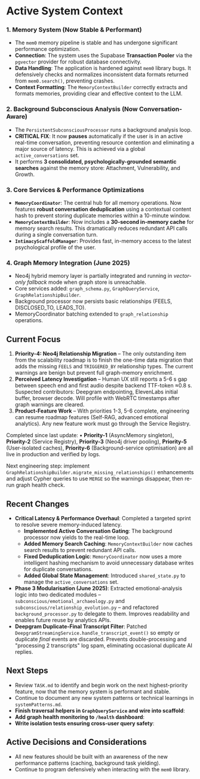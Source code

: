 # Active System Context

### **1. Memory System (Now Stable & Performant)**
- The `mem0` memory pipeline is stable and has undergone significant performance optimization.
- **Connection**: The system uses the Supabase **Transaction Pooler** via the `pgvector` provider for robust database connectivity.
- **Data Handling**: The application is hardened against `mem0` library bugs. It defensively checks and normalizes inconsistent data formats returned from `mem0.search()`, preventing crashes.
- **Context Formatting**: The `MemoryContextBuilder` correctly extracts and formats memories, providing clear and effective context to the LLM.

### **2. Background Subconscious Analysis (Now Conversation-Aware)**
- The `PersistentSubconsciousProcessor` runs a background analysis loop.
- **CRITICAL FIX**: It now **pauses** automatically if the user is in an active real-time conversation, preventing resource contention and eliminating a major source of latency. This is achieved via a global `active_conversations` set.
- It performs **3 consolidated, psychologically-grounded semantic searches** against the memory store: Attachment, Vulnerability, and Growth.

### **3. Core Services & Performance Optimizations**
- **`MemoryCoordinator`**: The central hub for all memory operations. Now features **robust conversation deduplication** using a contextual content hash to prevent storing duplicate memories within a 10-minute window.
- **`MemoryContextBuilder`**: Now includes a **30-second in-memory cache** for memory search results. This dramatically reduces redundant API calls during a single conversation turn.
- **`IntimacyScaffoldManager`**: Provides fast, in-memory access to the latest psychological profile of the user.

### **4. Graph Memory Integration (June 2025)**
- Neo4j hybrid memory layer is partially integrated and running in *vector-only fallback* mode when graph store is unreachable.
- Core services added: `graph_schema.py`, `GraphQueryService`, `GraphRelationshipBuilder`.
- Background processor now persists basic relationships (FEELS, DISCLOSED_TO, LEADS_TO).
- MemoryCoordinator batching extended to `graph_relationship` operations.

## Current Focus

1. **Priority-4: Neo4j Relationship Migration** – The only outstanding item from the scalability roadmap is to finish the one-time data migration that adds the missing `FEELS` and `TRIGGERED_BY` relationship types.  The current warnings are benign but prevent full graph-memory enrichment.
2. **Perceived Latency Investigation** – Human UX still reports a 5-6 s gap between speech end and first audio despite backend TTF-token ≈0.8 s.  Suspected contributors: Deepgram endpointing, ElevenLabs initial buffer, browser decode.  Will profile with WebRTC timestamps after graph warnings are cleared.
3. **Product-Feature Work** – With priorities 1-3, 5-6 complete, engineering can resume roadmap features (Self-RAG, advanced emotional analytics).  Any new feature work must go through the Service Registry.

Completed since last update:
• **Priority-1** (AsyncMemory singleton), **Priority-2** (Service Registry), **Priority-3** (Neo4j driver pooling), **Priority-5** (User-isolated caches), **Priority-6** (Background-service optimisation) are all live in production and verified by logs.

Next engineering step: implement `GraphRelationshipBuilder.migrate_missing_relationships()` enhancements and adjust Cypher queries to use `MERGE` so the warnings disappear, then re-run graph health check.

## Recent Changes
- **Critical Latency & Performance Overhaul**: Completed a targeted sprint to resolve severe memory-induced latency.
  - **Implemented Active Conversation Gating**: The background processor now yields to the real-time loop.
  - **Added Memory Search Caching**: `MemoryContextBuilder` now caches search results to prevent redundant API calls.
  - **Fixed Deduplication Logic**: `MemoryCoordinator` now uses a more intelligent hashing mechanism to avoid unnecessary database writes for duplicate conversations.
  - **Added Global State Management**: Introduced `shared_state.py` to manage the `active_conversations` set.
- **Phase 3 Modularisation (June 2025)**: Extracted emotional-analysis logic into two dedicated modules – `subconscious/emotional_archaeology.py` and `subconscious/relationship_evolution.py` – and refactored `background_processor.py` to delegate to them. Improves readability and enables future reuse by analytics APIs.
- **Deepgram Duplicate-Final Transcript Filter**: Patched `DeepgramStreamingService.handle_transcript_event()` so empty or duplicate *final* events are discarded. Prevents double-processing and "processing 2 transcripts" log spam, eliminating occasional duplicate AI replies.

## Next Steps
- Review `TASK.md` to identify and begin work on the next highest-priority feature, now that the memory system is performant and stable.
- Continue to document any new system patterns or technical learnings in `systemPatterns.md`.
- **Finish traversal helpers in `GraphQueryService` and wire into scaffold**:
- **Add graph health monitoring to `/health` dashboard**:
- **Write isolation tests ensuring cross-user query safety**:

## Active Decisions and Considerations
- All new features should be built with an awareness of the new performance patterns (caching, background task yielding).
- Continue to program defensively when interacting with the `mem0` library. 